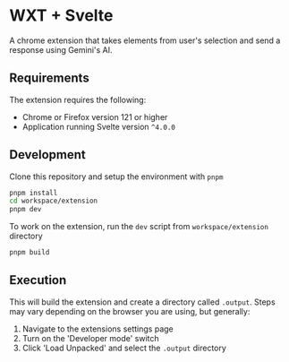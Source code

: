 # WXT + Svelte

A chrome extension that takes elements from user's selection and send a response using Gemini's AI.

## Requirements

The extension requires the following:

- Chrome or Firefox version 121 or higher
- Application running Svelte version `^4.0.0`

## Development

Clone this repository and setup the environment with `pnpm`

```sh
pnpm install
cd workspace/extension
pnpm dev
```

To work on the extension, run the `dev` script from `workspace/extension` directory

```sh
pnpm build
```

## Execution

This will build the extension and create a directory called `.output`. Steps may vary depending on the browser you are using, but generally:

1. Navigate to the extensions settings page
2. Turn on the 'Developer mode' switch
3. Click 'Load Unpacked' and select the `.output` directory

